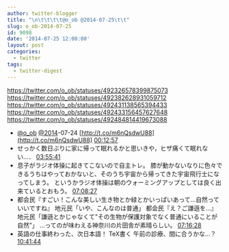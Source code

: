 ```yaml
---
author: twitter-blogger
title: "\n\t\t\t\t@o_ob @2014-07-25\t\t"
slug: o_ob-2014-07-25
id: 9098
date: '2014-07-25 12:00:00'
layout: post
categories:
  - twitter
tags:
  - twitter-digest
---
```


https://twitter.com/o_ob/statuses/492326578399875073 https://twitter.com/o_ob/statuses/492382628931059712 https://twitter.com/o_ob/statuses/492431138565394433 https://twitter.com/o_ob/statuses/492433156457627648 https://twitter.com/o_ob/statuses/492484814419673088  

*   [@o_ob](https://twitter.com/o_ob) [@2014](https://twitter.com/2014)-07-24 [http://t.co/m6nQsdwU88](http://t.co/m6nQsdwU88) [00:12:57](https://twitter.com/o_ob/statuses/492326578399875073)
*   せっかく数日ぶりに家に帰って眠れるかと思いきや，ヒザ痛くて眠れない…． [03:55:41](https://twitter.com/o_ob/statuses/492382628931059712)
*   息子がラジオ体操に起きてこないので自主トレ。 膝が動かないなりに色々できるうちはやっておかないと、そのうち宇宙から帰ってきた宇宙飛行士になってしまう。 というかラジオ体操は朝のウォーミングアップとしては良く出来ているとおもう。 [07:08:27](https://twitter.com/o_ob/statuses/492431138565394433)
*   都会民『すごい！こんな美しい生き物とか緑とかいっぱいあって…自然っていいですね』 地元民「いや、こんなのは普通」 都会民『え？ご謙遜を…』 地元民「謙遜とかじゃなくて"その生物が保護対象でなく普通にいることが自然”」 …ってのが味わえる神奈川の片田舎が素晴らしい。 [07:16:28](https://twitter.com/o_ob/statuses/492433156457627648)
*   英語の仕事終わった、次日本語！ TeX書く 午前の診療、間に合うかな…？ [10:41:44](https://twitter.com/o_ob/statuses/492484814419673088)